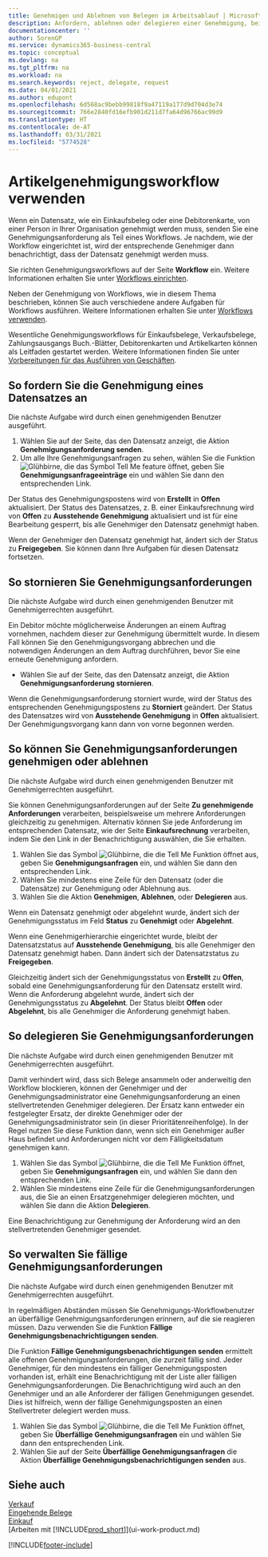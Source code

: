 ```yaml
---
title: Genehmigen und Ablehnen von Belegen im Arbeitsablauf | Microsoft Docs
description: Anfordern, ablehnen oder delegieren einer Genehmigung, beispielsweise einen Einkaufs- oder Verkaufsbeleg, als Teil eines Workflows.
documentationcenter: ''
author: SorenGP
ms.service: dynamics365-business-central
ms.topic: conceptual
ms.devlang: na
ms.tgt_pltfrm: na
ms.workload: na
ms.search.keywords: reject, delegate, request
ms.date: 04/01/2021
ms.author: edupont
ms.openlocfilehash: 6d568ac9bebb99818f9a47119a177d9d704d3e74
ms.sourcegitcommit: 766e2840fd16efb901d211d7fa64d96766ac99d9
ms.translationtype: HT
ms.contentlocale: de-AT
ms.lasthandoff: 03/31/2021
ms.locfileid: "5774528"
---
```

# <a name="use-approval-workflows"></a>Artikelgenehmigungsworkflow verwenden
Wenn ein Datensatz, wie ein Einkaufsbeleg oder eine Debitorenkarte, von einer Person in Ihrer Organisation genehmigt werden muss, senden Sie eine Genehmigungsanforderung als Teil eines Workflows. Je nachdem, wie der Workflow eingerichtet ist, wird der entsprechende Genehmiger dann benachrichtigt, dass der Datensatz genehmigt werden muss.

Sie richten Genehmigungsworkflows auf der Seite **Workflow** ein. Weitere Informationen erhalten Sie unter [Workflows einrichten](across-set-up-workflows.md).

Neben der Genehmigung von Workflows, wie in diesem Thema beschrieben, können Sie auch verschiedene andere Aufgaben für Workflows ausführen. Weitere Informationen erhalten Sie unter [Workflows verwenden](across-use-workflows.md).

Wesentliche Genehmigungsworkflows für Einkaufsbelege, Verkaufsbelege, Zahlungsausgangs Buch.-Blätter, Debitorenkarten und Artikelkarten können als Leitfaden gestartet werden. Weitere Informationen finden Sie unter [Vorbereitungen für das Ausführen von Geschäften](ui-get-ready-business.md).

## <a name="to-request-approval-of-a-record"></a>So fordern Sie die Genehmigung eines Datensatzes an
Die nächste Aufgabe wird durch einen genehmigenden Benutzer ausgeführt.

1. Wählen Sie auf der Seite, das den Datensatz anzeigt, die Aktion **Genehmigungsanforderung senden**.
2. Um alle Ihre Genehmigungsanfragen zu sehen, wählen Sie die Funktion ![Glühbirne, die das Symbol Tell Me feature](media/ui-search/search_small.png "Tell Me-Funktion") öffnet, geben Sie **Genehmigungsanfrageeinträge** ein und wählen Sie dann den entsprechenden Link.  

Der Status des Genehmigungspostens wird von **Erstellt** in **Offen** aktualisiert. Der Status des Datensatzes, z. B. einer Einkaufsrechnung wird von **Offen** zu **Ausstehende Genehmigung** aktualisiert und ist für eine Bearbeitung gesperrt, bis alle Genehmiger den Datensatz genehmigt haben.

Wenn der Genehmiger den Datensatz genehmigt hat, ändert sich der Status zu **Freigegeben**. Sie können dann Ihre Aufgaben für diesen Datensatz fortsetzen.

## <a name="to-cancel-requests-for-approval"></a>So stornieren Sie Genehmigungsanforderungen
Die nächste Aufgabe wird durch einen genehmigenden Benutzer mit Genehmigerrechten ausgeführt.

Ein Debitor möchte möglicherweise Änderungen an einem Auftrag vornehmen, nachdem dieser zur Genehmigung übermittelt wurde. In diesem Fall können Sie den Genehmigungsvorgang abbrechen und die notwendigen Änderungen an dem Auftrag durchführen, bevor Sie eine erneute Genehmigung anfordern.

- Wählen Sie auf der Seite, das den Datensatz anzeigt, die Aktion **Genehmigungsanforderung stornieren**.

Wenn die Genehmigungsanforderung storniert wurde, wird der Status des entsprechenden Genehmigungspostens zu **Storniert** geändert. Der Status des Datensatzes wird von **Ausstehende Genehmigung** in **Offen** aktualisiert. Der Genehmigungsvorgang kann dann von vorne begonnen werden.

## <a name="to-approve-or-reject-requests-for-approval"></a>So können Sie Genehmigungsanforderungen genehmigen oder ablehnen
Die nächste Aufgabe wird durch einen genehmigenden Benutzer mit Genehmigerrechten ausgeführt.

Sie können Genehmigungsanforderungen auf der Seite **Zu genehmigende Anforderungen** verarbeiten, beispielsweise um mehrere Anforderungen gleichzeitig zu genehmigen. Alternativ können Sie jede Anforderung im entsprechenden Datensatz, wie der Seite **Einkaufsrechnung** verarbeiten, indem Sie den Link in der Benachrichtigung auswählen, die Sie erhalten.

1. Wählen Sie das Symbol ![Glühbirne, die die Tell Me Funktion öffnet](media/ui-search/search_small.png "Tell Me-Funktion") aus, geben Sie **Genehmigungsanfragen** ein, und wählen Sie dann den entsprechenden Link.
2. Wählen Sie mindestens eine Zeile für den Datensatz (oder die Datensätze) zur Genehmigung oder Ablehnung aus.
3. Wählen Sie die Aktion **Genehmigen**, **Ablehnen**, oder **Delegieren** aus.

Wenn ein Datensatz genehmigt oder abgelehnt wurde, ändert sich der Genehmigungsstatus im Feld **Status** zu **Genehmigt** oder **Abgelehnt**.

Wenn eine Genehmigerhierarchie eingerichtet wurde, bleibt der Datensatzstatus auf **Ausstehende Genehmigung**, bis alle Genehmiger den Datensatz genehmigt haben. Dann ändert sich der Datensatzstatus zu **Freigegeben**.

Gleichzeitig ändert sich der Genehmigungsstatus von **Erstellt** zu **Offen**, sobald eine Genehmigungsanforderung für den Datensatz erstellt wird. Wenn die Anforderung abgelehnt wurde, ändert sich der Genehmigungsstatus zu **Abgelehnt**. Der Status bleibt **Offen** oder **Abgelehnt**, bis alle Genehmiger die Anforderung genehmigt haben.

## <a name="to-delegate-requests-for-approval"></a>So delegieren Sie Genehmigungsanforderungen
Die nächste Aufgabe wird durch einen genehmigenden Benutzer mit Genehmigerrechten ausgeführt.

Damit verhindert wird, dass sich Belege ansammeln oder anderweitig den Workflow blockieren, können der Genehmiger und der Genehmigungsadministrator eine Genehmigungsanforderung an einen stellvertretenden Genehmiger delegieren. Der Ersatz kann entweder ein festgelegter Ersatz, der direkte Genehmiger oder der Genehmigungsadministrator sein (in dieser Prioritätenreihenfolge). In der Regel nutzen Sie diese Funktion dann, wenn sich ein Genehmiger außer Haus befindet und Anforderungen nicht vor dem Fälligkeitsdatum genehmigen kann.

1. Wählen Sie das Symbol ![Glühbirne, die die Tell Me Funktion öffnet](media/ui-search/search_small.png "Tell Me-Funktion"), geben Sie **Genehmigungsanfragen** ein, und wählen Sie dann den entsprechenden Link.
2. Wählen Sie mindestens eine Zeile für die Genehmigungsanforderungen aus, die Sie an einen Ersatzgenehmiger delegieren möchten, und wählen Sie dann die Aktion **Delegieren**.

Eine Benachrichtigung zur Genehmigung der Anforderung wird an den stellvertretenden Genehmiger gesendet.

## <a name="to-manage-overdue-approval-requests"></a>So verwalten Sie fällige Genehmigungsanforderungen
Die nächste Aufgabe wird durch einen genehmigenden Benutzer mit Genehmigerrechten ausgeführt.

In regelmäßigen Abständen müssen Sie Genehmigungs-Workflowbenutzer an überfällige Genehmigungsanforderungen erinnern, auf die sie reagieren müssen. Dazu verwenden Sie die Funktion **Fällige Genehmigungsbenachrichtigungen senden**.

Die Funktion **Fällige Genehmigungsbenachrichtigungen senden** ermittelt alle offenen Genehmigungsanforderungen, die zurzeit fällig sind. Jeder Genehmiger, für den mindestens ein fälliger Genehmigungsposten vorhanden ist, erhält eine Benachrichtigung mit der Liste aller fälligen Genehmigungsanforderungen. Die Benachrichtigung wird auch an den Genehmiger und an alle Anforderer der fälligen Genehmigungen gesendet. Dies ist hilfreich, wenn der fällige Genehmigungsposten an einen Stellvertreter delegiert werden muss.

1. Wählen Sie das Symbol ![Glühbirne, die die Tell Me Funktion öffnet](media/ui-search/search_small.png "Tell Me-Funktion"), geben Sie **Überfällige Genehmigungsanfragen** ein und wählen Sie dann den entsprechenden Link.
2. Wählen Sie auf der Seite **Überfällige Genehmigungsanfragen** die Aktion **Überfällige Genehmigungsbenachrichtigungen senden** aus.

## <a name="see-also"></a>Siehe auch
[Verkauf](sales-manage-sales.md)    
[Eingehende Belege](across-income-documents.md)  
[Einkauf](purchasing-manage-purchasing.md)  
[Arbeiten mit [!INCLUDE[prod_short](includes/prod_short.md)]](ui-work-product.md)


[!INCLUDE[footer-include](includes/footer-banner.md)]